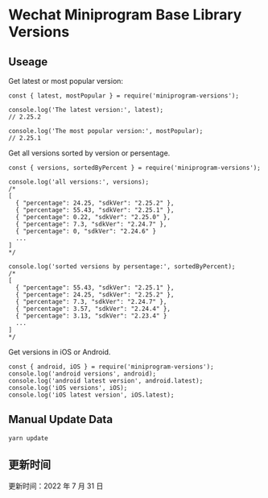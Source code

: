 
# Wechat Miniprogram Base Library Versions

## Useage

Get latest or most popular version:

```;
const { latest, mostPopular } = require('miniprogram-versions');

console.log('The latest version:', latest);
// 2.25.2

console.log('The most popular version:', mostPopular);
// 2.25.1

```

Get all versions sorted by version or persentage.

```
const { versions, sortedByPercent } = require('miniprogram-versions');

console.log('all versions:', versions);
/*
[
  { "percentage": 24.25, "sdkVer": "2.25.2" },
  { "percentage": 55.43, "sdkVer": "2.25.1" },
  { "percentage": 0.22, "sdkVer": "2.25.0" },
  { "percentage": 7.3, "sdkVer": "2.24.7" },
  { "percentage": 0, "sdkVer": "2.24.6" }
  ...
]
*/

console.log('sorted versions by persentage:', sortedByPercent);
/*
[
  { "percentage": 55.43, "sdkVer": "2.25.1" },
  { "percentage": 24.25, "sdkVer": "2.25.2" },
  { "percentage": 7.3, "sdkVer": "2.24.7" },
  { "percentage": 3.57, "sdkVer": "2.24.4" },
  { "percentage": 3.13, "sdkVer": "2.23.4" }
  ...
]
*/
```

Get versions in iOS or Android.

```
const { android, iOS } = require('miniprogram-versions');
console.log('android versions', android);
console.log('android latest version', android.latest);
console.log('iOS versions', iOS);
console.log('iOS latest version', iOS.latest);
```

## Manual Update Data

```
yarn update
```

## 更新时间

更新时间：2022 年 7 月 31 日
